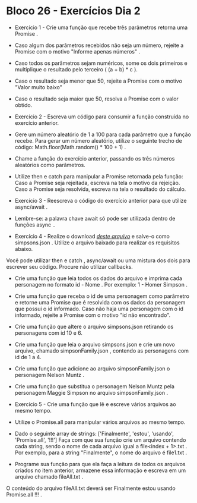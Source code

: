 # Bloco 26 - Exercícios Dia 2


- Exercício 1 - Crie uma função que recebe três parâmetros retorna uma Promise .

- Caso algum dos parâmetros recebidos não seja um número, rejeite a Promise com o motivo "Informe apenas números" .
- Caso todos os parâmetros sejam numéricos, some os dois primeiros e multiplique o resultado pelo terceiro ( (a + b) * c ).
- Caso o resultado seja menor que 50, rejeite a Promise com o motivo "Valor muito baixo"
- Caso o resultado seja maior que 50, resolva a Promise com o valor obtido.


- Exercício 2 - Escreva um código para consumir a função construída no exercício anterior.

- Gere um número aleatório de 1 a 100 para cada parâmetro que a função recebe. Para gerar um número aleatório, utilize o seguinte trecho de código: Math.floor(Math.random() * 100 + 1) .
- Chame a função do exercício anterior, passando os três números aleatórios como parâmetros.
- Utilize then e catch para manipular a Promise retornada pela função:
Caso a Promise seja rejeitada, escreva na tela o motivo da rejeição.
Caso a Promise seja resolvida, escreva na tela o resultado do cálculo.

- Exercício 3 - Reescreva o código do exercício anterior para que utilize async/await .

- Lembre-se: a palavra chave await só pode ser utilizada dentro de funções async ..


- Exercício 4 - Realize o download _[deste arquivo](https://s3.us-east-2.amazonaws.com/assets.app.betrybe.com/back-end/nodejs/async-flow/simpsons-94f8eb570f2ea830462ee2375ded177b.json)_ e salve-o como simpsons.json . Utilize o arquivo baixado para realizar os requisitos abaixo.

Você pode utilizar then e catch , async/await ou uma mistura dos dois para escrever seu código. Procure não utilizar callbacks.
- Crie uma função que leia todos os dados do arquivo e imprima cada personagem no formato id - Nome . Por exemplo: 1 - Homer Simpson .
- Crie uma função que receba o id de uma personagem como parâmetro e retorne uma Promise que é resolvida com os dados da personagem que possui o id informado. Caso não haja uma personagem com o id informado, rejeite a Promise com o motivo "id não encontrado".
- Crie uma função que altere o arquivo simpsons.json retirando os personagens com id 10 e 6.
- Crie uma função que leia o arquivo simpsons.json e crie um novo arquivo, chamado simpsonFamily.json , contendo as personagens com id de 1 a 4.
- Crie uma função que adicione ao arquivo simpsonFamily.json o personagem Nelson Muntz .
- Crie uma função que substitua o personagem Nelson Muntz pela personagem Maggie Simpson no arquivo simpsonFamily.json .


- Exercício 5 - Crie uma função que lê e escreve vários arquivos ao mesmo tempo.

- Utilize o Promise.all para manipular vários arquivos ao mesmo tempo.
- Dado o seguinte array de strings: ['Finalmente', 'estou', 'usando', 'Promise.all', '!!!'] Faça com que sua função crie um arquivo contendo cada string, sendo o nome de cada arquivo igual a file<index + 1>.txt . Por exemplo, para a string "Finalmente", o nome do arquivo é file1.txt .
- Programe sua função para que ela faça a leitura de todos os arquivos criados no item anterior, armazene essa informação e escreva em um arquivo chamado fileAll.txt .

O conteúdo do arquivo fileAll.txt deverá ser Finalmente estou usando Promise.all !!! .

